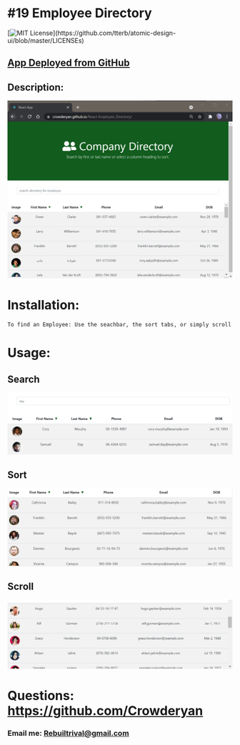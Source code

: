 # #19 Employee Directory

[![MIT License](https://img.shields.io/apm/l/atomic-design-ui.svg?)](https://github.com/tterb/atomic-design-ui/blob/master/LICENSEs)

## [App Deployed from GitHub](https://crowderyan.github.io/React-Employee_Directory/)

## Description:

![Start Page](./images/main.png)

# Installation:

    To find an Employee: Use the seachbar, the sort tabs, or simply scroll

# Usage:

## Search

![Service Worker](./images/search.png)

## Sort

![Manifest](./images/sort.png)

## Scroll

![Download](./images/scroll.png)

# Questions: https://github.com/Crowderyan

### Email me: <a href="mailto:Rebuiltrival@gmail.com" hspace="20">Rebuiltrival@gmail.com</a>
